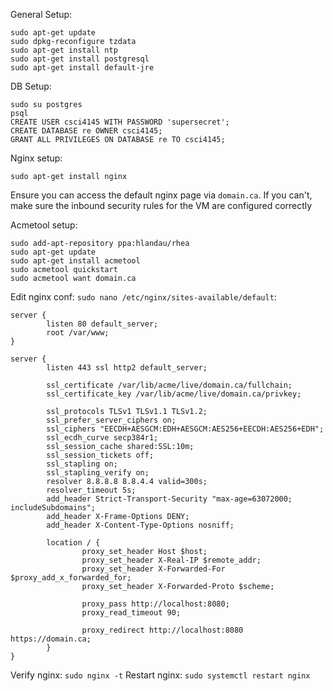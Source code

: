 General Setup:

```
sudo apt-get update
sudo dpkg-reconfigure tzdata
sudo apt-get install ntp
sudo apt-get install postgresql
sudo apt-get install default-jre
```

DB Setup:

```
sudo su postgres
psql
CREATE USER csci4145 WITH PASSWORD 'supersecret';
CREATE DATABASE re OWNER csci4145;
GRANT ALL PRIVILEGES ON DATABASE re TO csci4145;
```


Nginx setup:

```
sudo apt-get install nginx
```

Ensure you can access the default nginx page via `domain.ca`. If you can't, make sure the inbound security rules for the VM are configured correctly

Acmetool setup:
```
sudo add-apt-repository ppa:hlandau/rhea
sudo apt-get update
sudo apt-get install acmetool
sudo acmetool quickstart
sudo acmetool want domain.ca
```

Edit nginx conf: `sudo nano /etc/nginx/sites-available/default`:

```
server {
        listen 80 default_server;
        root /var/www;
}

server {
        listen 443 ssl http2 default_server;

        ssl_certificate /var/lib/acme/live/domain.ca/fullchain;
        ssl_certificate_key /var/lib/acme/live/domain.ca/privkey;

        ssl_protocols TLSv1 TLSv1.1 TLSv1.2;
        ssl_prefer_server_ciphers on;
        ssl_ciphers "EECDH+AESGCM:EDH+AESGCM:AES256+EECDH:AES256+EDH";
        ssl_ecdh_curve secp384r1;
        ssl_session_cache shared:SSL:10m;
        ssl_session_tickets off;
        ssl_stapling on;
        ssl_stapling_verify on;
        resolver 8.8.8.8 8.8.4.4 valid=300s;
        resolver_timeout 5s;
        add_header Strict-Transport-Security "max-age=63072000; includeSubdomains";
        add_header X-Frame-Options DENY;
        add_header X-Content-Type-Options nosniff;

        location / {
                proxy_set_header Host $host;
                proxy_set_header X-Real-IP $remote_addr;
                proxy_set_header X-Forwarded-For $proxy_add_x_forwarded_for;
                proxy_set_header X-Forwarded-Proto $scheme;

                proxy_pass http://localhost:8080;
                proxy_read_timeout 90;

                proxy_redirect http://localhost:8080 https://domain.ca;
        }
}
```

Verify nginx: `sudo nginx -t`
Restart nginx: `sudo systemctl restart nginx`

